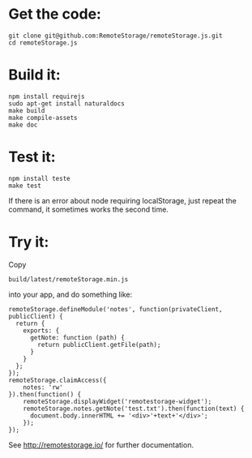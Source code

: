 # Get the code:

    git clone git@github.com:RemoteStorage/remoteStorage.js.git
    cd remoteStorage.js

# Build it:

    npm install requirejs
    sudo apt-get install naturaldocs
    make build
    make compile-assets
    make doc

# Test it:

    npm install teste
    make test

If there is an error about node requiring localStorage, just repeat the command, it sometimes
works the second time.

# Try it:

Copy

    build/latest/remoteStorage.min.js

into your app, and do something like:

    remoteStorage.defineModule('notes', function(privateClient, publicClient) {
      return {
        exports: {
          getNote: function (path) {
            return publicClient.getFile(path);
          }
        }
      };
    });
    remoteStorage.claimAccess({
        notes: 'rw'
    }).then(function() {
        remoteStorage.displayWidget('remotestorage-widget');
        remoteStorage.notes.getNote('test.txt').then(function(text) {
          document.body.innerHTML += '<div>'+text+'</div>';
        });
    });

See http://remotestorage.io/ for further documentation.
